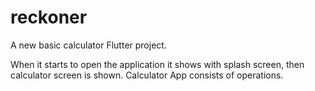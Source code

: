 # reckoner

A new basic calculator Flutter project.

When it starts to open the application it shows with splash screen, then calculator screen is shown.
Calculator App consists of operations.
